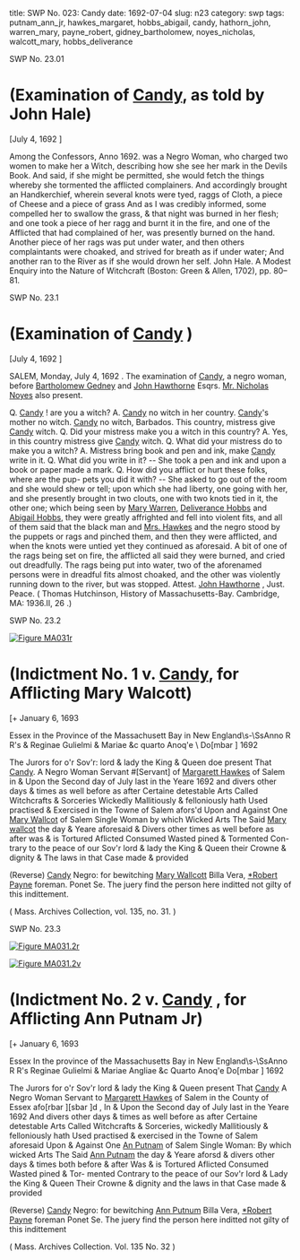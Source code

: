 title: SWP No. 023: Candy
date: 1692-07-04
slug: n23
category: swp
tags: putnam_ann_jr, hawkes_margaret, hobbs_abigail, candy, hathorn_john, warren_mary, payne_robert, gidney_bartholomew, noyes_nicholas, walcott_mary, hobbs_deliverance




<div markdown class="doc" id="n23.01">

<div class="doc_id">SWP No. 23.01</div>


# (Examination of [Candy](/tag/candy.html), as told by John Hale)

[July 4, 1692 ]

Among the Confessors, Anno 1692. was a Negro Woman, who charged two women to make her a Witch, describing how she see her mark in the Devils Book. And said, if she might be permitted, she would fetch the things whereby she tormented the afflicted complainers. And accordingly brought an Handkerchief, wherein several knots were tyed, raggs of Cloth, a piece of Cheese and a piece of grass And as I was credibly informed, some compelled her to swallow the grass, & that night was burned in her flesh; and one took a piece of her ragg and burnt it in the fire, and one of the Afflicted that had complained of her, was presently burned on the hand. Another piece of her rags was put under water, and then others complaintants were choaked, and strived for breath as if under water; And another ran to the River as if she would drown her self. 
John Hale. A Modest Enquiry into the Nature of Witchcraft (Boston: Green & Allen, 1702), pp. 80–81.

</div>



<div markdown class="doc" id="n23.1">

<div class="doc_id">SWP No. 23.1</div>


# (Examination of [Candy](/tag/candy.html) )

[July 4, 1692 ]

SALEM, Monday, July 4, 1692 . The examination of [Candy](/tag/candy.html), a  negro woman, before [Bartholomew Gedney](/tag/gidney_bartholomew.html) and [John Hawthorne](/tag/hathorn_john.html)  Esqrs. [Mr. Nicholas Noyes](/tag/noyes_nicholas.html) also present.

Q. [Candy](/tag/candy.html) ! are you a witch? A. [Candy](/tag/candy.html) no witch in her country.  [Candy](/tag/candy.html)'s mother no witch. [Candy](/tag/candy.html) no witch, Barbados. This country,  mistress give [Candy](/tag/candy.html) witch. Q. Did your mistress make you a witch in  this country? A. Yes, in this country mistress give [Candy](/tag/candy.html) witch.  Q. What did your mistress do to make you a witch? A. Mistress bring  book and pen and ink, make [Candy](/tag/candy.html) write in it. Q. What did you write  in it? -- She took a pen and ink and upon a book or paper made a  mark. Q. How did you afflict or hurt these folks, where are the pup-  pets you did it with? -- She asked to go out of the room and she  would shew or tell; upon which she had liberty, one going with her,  and she presently brought in two clouts, one with two knots tied in  it, the other one; which being seen by [Mary Warren](/tag/warren_mary.html), [Deliverance Hobbs](/tag/hobbs_deliverance.html) and [Abigail Hobbs](/tag/hobbs_abigail.html), they were greatly affrighted and fell into  violent fits, and all of them said that the black man and [Mrs. Hawkes](/tag/hawkes_margaret.html)  and the negro stood by the puppets or rags and pinched them, and  then they were afflicted, and when the knots were untied yet they  continued as aforesaid. A bit of one of the rags being set on fire, the  afflicted all said they were burned, and cried out dreadfully. The  rags being put into water, two of the aforenamed persons were in  dreadful fits almost choaked, and the other was violently running  down to the river, but was stopped.
Attest. [John Hawthorne](/tag/hathorn_john.html) , Just. Peace. ( Thomas Hutchinson,  History of Massachusetts-Bay. Cambridge, MA: 1936.II, 26 .)

</div>



<div markdown class="doc" id="n23.2">

<div class="doc_id">SWP No. 23.2</div>



<span markdown class="figure">[![Figure MA031r](archives/MA135/small/MA031r.jpg)](archives/MA135/large/MA031r.jpg)</span>


# (Indictment No. 1 v. [Candy](/tag/candy.html), for Afflicting Mary Walcott)

[+ January 6, 1693 

Essex in the Province of  the Massachusett Bay  in New England\s-\SsAnno R R's & Reginae Gulielmi & Mariae &c quarto Anoq'e \ Do[mbar ] 1692

The Jurors for o'r Sov'r: lord & lady the King & Queen doe present  That [Candy](/tag/candy.html). A Negro Woman Servant #[Servant] of [Margarett Hawkes](/tag/hawkes_margaret.html) of Salem in & Upon the Second day of July last in the Yeare 1692 and divers other days & times as well before as after Certaine  detestable Arts Called Witchcrafts & Sorceries Wickedly Mallitiously  & felloniously hath Used practised & Exercised in the Towne of  Salem afors'd Upon and Against One [Mary Wallcot](/tag/walcott_mary.html) of Salem Single  Woman by which Wicked Arts The Said [Mary wallcot](/tag/walcott_mary.html) the day  & Yeare aforesaid & Divers other times as well before as after was  & is Tortured Aflicted Consumed Wasted pined & Tormented Con-  trary to the peace of our Sov'r lord & lady the King & Queen their  Crowne & dignity & The laws in that Case made & provided

(Reverse) [Candy](/tag/candy.html) Negro: for bewitching [Mary Wallcott](/tag/walcott_mary.html) Billa Vera,  [*Robert Payne](/tag/payne_robert.html) foreman. Ponet Se. The juery find the person here  inditted not gilty of this indittement.

( Mass. Archives Collection, vol. 135, no. 31. )


</div>



<div markdown class="doc" id="n23.3">

<div class="doc_id">SWP No. 23.3</div>



<span markdown class="figure">[![Figure MA031.2r](archives/MA135/small/MA031.2r.jpg)](archives/MA135/large/MA031.2r.jpg)</span>



<span markdown class="figure">[![Figure MA031.2v](archives/MA135/small/MA031.2v.jpg)](archives/MA135/large/MA031.2v.jpg)</span>


# (Indictment No. 2 v. [Candy](/tag/candy.html) , for Afflicting Ann Putnam Jr)

[+ January 6, 1693 

Essex In the province of the  Massachusetts Bay in New  England\s-\SsAnno R R's Reginae Gulielmi & Mariae Angliae &c Quarto Anoq'e  Do[mbar ] 1692

The Jurors for o'r Sov'r lord & lady the King & Queen present  That [Candy](/tag/candy.html) A Negro Woman Servant to [Margarett Hawkes](/tag/hawkes_margaret.html) of Salem  in the County of Essex afo[rbar ][sbar ]d , In & Upon the Second day of July last in the Yeare 1692 And divers other days & times as well before  as after Certaine detestable Arts Called Witchcrafts & Sorceries,  wickedly Mallitiously & felloniously hath Used practised & exercised  in the Towne of Salem aforesaid Upon & Against One [An Putnam](/tag/putnam_ann_jr.html) of  Salem Single Woman: By which wicked Arts The Said [Ann Putnam](/tag/putnam_ann_jr.html)   the day & Yeare aforsd & divers other days & times both before  & after Was & is Tortured Aflicted Consumed Wasted pined & Tor-  mented Contrary to the peace of our Sov'r lord & Lady the King  & Queen Their Crowne & dignity and the laws in that Case made  & provided

(Reverse) [Candy](/tag/candy.html) Negro: for bewitching [Ann Putnum](/tag/putnam_ann_jr.html) Billa Vera,  [*Robert Payne](/tag/payne_robert.html) foreman Ponet Se. The juery find the person here  inditted not gilty of this indittement

( Mass. Archives Collection. Vol. 135 No. 32 )


</div>

